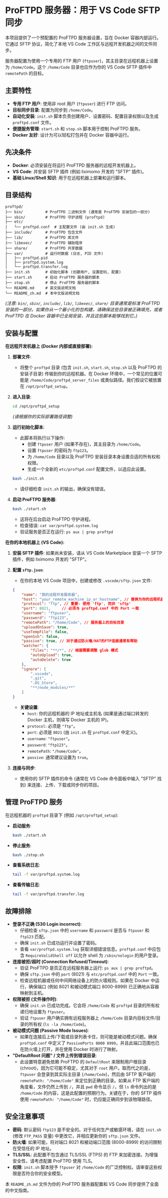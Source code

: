 # ProFTPD 服务器：用于 VS Code SFTP 同步

本项目提供了一个预配置的 ProFTPD 服务器设置，旨在 Docker 容器内部运行。它通过 SFTP 协议，简化了本地 VS Code 工作区与远程开发机器之间的文件同步。

服务器配置为使用一个专用的 FTP 用户 (`ftpuser`)，其主目录在远程机器上设置为 `/home/Code`。这个 `/home/Code` 目录也应作为你的 VS Code SFTP 插件中 `remotePath` 的目标。

## 主要特性

*   **专用 FTP 用户**: 使用非 root 用户 (`ftpuser`) 进行 FTP 访问。
*   **目标同步目录**: 配置为同步到 `/home/Code`。
*   **自动化安装**: `init.sh` 脚本负责创建用户、设置密码、配置目录权限以及生成 `proftpd.conf` 文件。
*   **便捷服务管理**: `start.sh` 和 `stop.sh` 脚本用于控制 ProFTPD 服务。
*   **Docker 友好**: 设计为可以轻松打包并在 Docker 容器中运行。

## 先决条件

*   **Docker**: 必须安装在将运行 ProFTPD 服务器的远程开发机器上。
*   **VS Code**: 并安装 SFTP 插件 (例如 liximomo 开发的 "SFTP" 插件)。
*   **基础 Linux/Shell 知识**: 用于在远程机器上部署和运行脚本。

## 目录结构

```
proftpd/
├── bin/          # ProFTPD 二进制文件 (通常是 ProFTPD 安装包的一部分)
├── sbin/         # ProFTPD 守护进程 (proftpd)
├── etc/
│   └── proftpd.conf  # 主配置文件 (由 init.sh 生成)
├── include/      # ProFTPD 包含文件
├── lib/          # ProFTPD 库文件
├── libexec/      # ProFTPD 辅助程序
├── share/        # ProFTPD 共享数据
├── var/          # 运行时数据 (日志, PID 文件)
│   ├── proftpd.pid
│   ├── proftpd.system.log
│   └── proftpd.transfer.log
├── init.sh       # 初始化脚本 (创建用户, 设置密码, 配置)
├── start.sh      # 启动 ProFTPD 服务器的脚本
├── stop.sh       # 停止 ProFTPD 服务器的脚本
└── README.md     # 英文版说明文档
└── README_zh.md  # 本中文版说明文档
```
*(注意: `bin/`, `sbin/`, `include/`, `lib/`, `libexec/`, `share/` 目录通常是标准 ProFTPD 安装的一部分。如果你从一个最小化的包构建，请确保这些目录被正确填充，或者 ProFTPD 在 Docker 容器中已全局安装，并且这些脚本能够找到它。)*

## 安装与配置

**在远程开发机器上 (Docker 内部或直接部署):**

1.  **部署文件**:
    *   将整个 `proftpd` 目录 (包含 `init.sh`, `start.sh`, `stop.sh` 以及 ProFTPD 的安装子目录) 传输到你的远程机器。在 Docker 环境中，一个常见的位置可能是 `/home/Code/proftpd_server_files` 或类似路径。我们假设它被放置在 `/opt/proftpd_setup`。

2.  **进入目录**:
    ```bash
    cd /opt/proftpd_setup 
    ```
    *(请根据你的实际部署路径调整)*

3.  **运行初始化脚本**:
    *   此脚本将执行以下操作:
        *   创建 `ftpuser` 用户 (如果不存在)，其主目录为 `/home/Code`。
        *   设置 `ftpuser` 的密码为 `ftp123`。
        *   为 `/home/Code` 目录以及 ProFTPD 安装目录本身设置合适的所有权和权限。
        *   生成一个全新的 `etc/proftpd.conf` 配置文件，以适应此设置。
    ```bash
    bash ./init.sh
    ```
    *   请仔细检查 `init.sh` 的输出，确保没有错误。

4.  **启动 ProFTPD 服务器**:
    ```bash
    bash ./start.sh
    ```
    *   这将在后台启动 ProFTPD 守护进程。
    *   检查错误: `cat var/proftpd.system.log`
    *   验证服务是否正在运行: `ps aux | grep proftpd`

**在你的本地机器上 (VS Code):**

1.  **安装 SFTP 插件**: 如果尚未安装，请从 VS Code Marketplace 安装一个 SFTP 插件，例如 liximomo 开发的 "SFTP"。

2.  **配置 `sftp.json`**:
    *   在你的本地 VS Code 项目中，创建或修改 `.vscode/sftp.json` 文件:
    ```json
    {
        "name": "我的远程开发服务器",
        "host": "your_remote_machine_ip_or_hostname", // 替换为你的远程机器IP或主机名
        "protocol": "ftp", // 重要: 使用 'ftp', 而非 'sftp'
        "port": 8021,     // 必须与 proftpd.conf 中的 Port 一致
        "username": "ftpuser",
        "password": "ftp123",
        "remotePath": "/home/Code", // 服务器上的目标目录
        "uploadOnSave": true,
        "useTempFile": false,
        "openSsh": false,
        "passive": true, // 对于通过防火墙/NAT的FTP连接通常有帮助
        "watcher": {
            "files": "**/*", // 根据需要调整 glob 模式
            "autoUpload": true,
            "autoDelete": true
        },
        "ignore": [
            ".vscode",
            ".git",
            ".DS_Store",
            "**/node_modules/**"
        ]
    }
    ```
    *   **关键设置**:
        *   `host`: 你的远程机器的 IP 地址或主机名 (如果是通过端口转发的 Docker 主机，则填写 Docker 主机的 IP)。
        *   `protocol`: 必须是 `"ftp"`。
        *   `port`: 必须是 `8021` (由 `init.sh` 在 `proftpd.conf` 中定义)。
        *   `username`: `"ftpuser"`。
        *   `password`: `"ftp123"`。
        *   `remotePath`: `"/home/Code"`。
        *   `passive`: 通常建议设置为 `true`。

3.  **连接与同步**:
    *   使用你的 SFTP 插件的命令 (通常在 VS Code 命令面板中输入 "SFTP" 找到) 来连接、上传、下载或同步你的项目。

## 管理 ProFTPD 服务

在远程机器的 `proftpd` 目录下 (例如 `/opt/proftpd_setup`):

*   **启动服务**:
    ```bash
    bash ./start.sh
    ```
*   **停止服务**:
    ```bash
    bash ./stop.sh
    ```
*   **查看系统日志**:
    ```bash
    tail -f var/proftpd.system.log
    ```
*   **查看传输日志**:
    ```bash
    tail -f var/proftpd.transfer.log
    ```

## 故障排除

*   **登录不正确 (530 Login incorrect)**:
    *   仔细检查 `sftp.json` 中的 `username` 和 `password` 是否与 `ftpuser` 和 `ftp123` 匹配。
    *   确保 `init.sh` 已成功运行并设置了密码。
    *   查看 `var/proftpd.system.log` 获取详细错误信息。`proftpd.conf` 中应包含 `RequireValidShell off` 以允许 shell 为 `/sbin/nologin` 的用户登录。
*   **连接被拒/超时 (Connection Refused/Timeout)**:
    *   验证 ProFTPD 是否正在远程服务器上运行: `ps aux | grep proftpd`。
    *   确保 `sftp.json` 中的 `port` (8021) 与 `etc/proftpd.conf` 中的 `Port` 一致。
    *   检查远程机器或任何中间网络设备上的防火墙规则。如果在 Docker 中运行，确保端口 (例如 8021 和被动模式端口 8000-8999) 已正确地从容器映射到主机。
*   **权限被拒 (文件操作时)**:
    *   确保 `init.sh` 已成功完成。它会将 `/home/Code` 和 `proftpd` 目录的所有权递归地设置为 `ftpuser`。
    *   验证 `ftpuser` 用户确实拥有远程服务器上 `/home/Code` 目录内目标文件/目录的所有权 (`ls -la /home/Code`)。
*   **被动模式问题 (Passive Mode Issues)**:
    *   如果在连接后上传/下载或目录列表卡住，则可能是被动模式问题。确保 `proftpd.conf` 中定义了 `PassivePorts 8000 8999`，并且此端口范围也已在防火墙上打开，并在使用 Docker 时进行了映射。
*   **"DefaultRoot 问题" / 文件上传到错误目录**:
    *   此设置特意避免依赖 ProFTPD 的 `DefaultRoot` 来限制用户根目录 (chroot)，因为它可能不稳定，尤其对于 `root` 用户。取而代之的是，`ftpuser` 会登录到其实际主目录 (`/home/Code`)，然后由 SFTP 客户端的 `remotePath: "/home/Code"` 来定位到正确的目录。如果从 FTP 客户端的角度看，文件仍然上传到 `/`，并且 `pwd` 命令显示 `/`，但 `ls` 命令列出的是 `/home/Code` 的内容，这是此配置的预期行为。关键在于，你的 SFTP 插件使用 `remotePath: "/home/Code"` 时，仍应能正确同步到该物理路径。

## 安全注意事项

*   **密码**: 默认密码 `ftp123` 是不安全的。对于任何生产或敏感环境，请在 `init.sh` (修改 `FTP_PASS` 变量) 中更改它，并相应更新你的 `sftp.json` 文件。
*   **防火墙**: 如果可能，将对端口 8021 和被动端口范围 (8000-8999) 的访问限制在受信任的 IP 地址。
*   **TLS/SSL**: 此配置不包含通过 TLS/SSL (FTPS) 的 FTP 来加密连接。为增强安全性，请考虑配置 ProFTPD 使用 TLS。
*   **权限**: `init.sh` 脚本授予 `ftpuser` 对 `/home/Code` 的广泛控制权。请审查这些权限是否符合你的安全模型。

本 `README_zh.md` 文件为你的 ProFTPD 服务器配置和 VS Code 同步提供了全面的中文指南。 